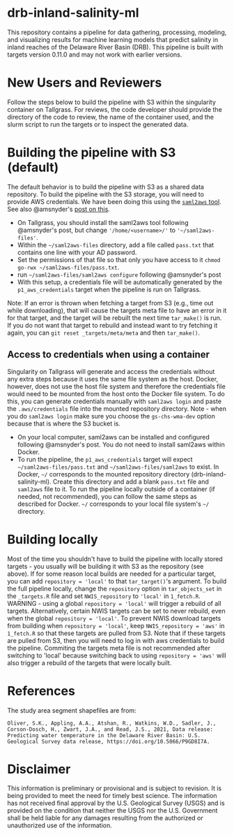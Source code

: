 # drb-inland-salinity-ml
This repository contains a pipeline for data gathering, processing, modeling, and visualizing results for machine learning models that predict salinity in inland reaches of the Delaware River Basin (DRB). This pipeline is built with targets version 0.11.0 and may not work with earlier versions.

# New Users and Reviewers
Follow the steps below to build the pipeline with S3 within the singularity container on Tallgrass. For reviews, the code developer should provide the directory of the code to review, the name of the container used, and the slurm script to run the targets or to inspect the generated data.

# Building the pipeline with S3 (default)
The default behavior is to build the pipeline with S3 as a shared data repository. To build the pipeline with the S3 storage, you will need to provide AWS credentials. We have been doing this using the [`saml2aws` tool](https://github.com/Versent/saml2aws). See also @amsnyder's [post on this](https://github.com/amsnyder/s3_demo/blob/main/usgs_access.md). 
- On Tallgrass, you should install the saml2aws tool following @amsnyder's post, but change `'/home/<username>/'` to `'~/saml2aws-files'`. 
- Within the `~/saml2aws-files` directory, add a file called `pass.txt` that contains one line with your AD password. 
- Set the permissions of that file so that only you have access to it `chmod go-rwx ~/saml2aws-files/pass.txt`.
- run `~/saml2aws-files/saml2aws configure` following @amsnyder's post
- With this setup, a credentials file will be automatically generated by the `p1_aws_credentials` target when the pipeline is run on Tallgrass.

Note: If an error is thrown when fetching a target from S3 (e.g., time out while downloading), that will cause the targets meta file to have an error in it for that target, and the target will be rebuilt the next time `tar_make()` is run. If you do not want that target to rebuild and instead want to try fetching it again, you can `git reset _targets/meta/meta` and then `tar_make()`.

## Access to credentials when using a container
Singularity on Tallgrass will generate and access the credentials without any extra steps because it uses the same file system as the host.
Docker, however, does not use the host file system and therefore the credentials file would need to be mounted from the host onto the Docker file system. To do this, you can generate credentials manually with `saml2aws login` and paste the `.aws/credentials` file into the mounted repository directory. Note - when you do `saml2aws login` make sure you choose the `gs-chs-wma-dev` option because that is where the S3 bucket is.
- On your local computer, saml2aws can be installed and configured following @amsnyder's post. You do not need to install saml2aws within Docker.
- To run the pipeline, the `p1_aws_credentials` target will expect `~/saml2aws-files/pass.txt` and `~/saml2aws-files/saml2aws` to exist. In Docker, `~/` corresponds to the mounted repository directory (drb-inland-salinity-ml). Create this directory and add a blank `pass.txt` file and `saml2aws` file to it.
To run the pipeline locally outside of a container (if needed, not recommended), you can follow the same steps as described for Docker. `~/` corresponds to your local file system's `~/` directory.

# Building locally
Most of the time you shouldn't have to build the pipeline with locally stored targets - you usually will be building it with S3 as the repository (see above). If for some reason local builds are needed for a particular target, you can add `repository = 'local'` to that `tar_target()`'s argument. To build the full pipeline locally, change the `repository` option in `tar_objects_set` in the `_targets.R` file and set `NWIS_repository` to `'local'` in `1_fetch.R`. WARNING - using a global `repository = 'local'` will trigger a rebuild of all targets. Alternatively, certain NWIS targets can be set to never rebuild, even when the global `repository = 'local'`. To prevent NWIS download targets from building when `repository = 'local'`, keep `NWIS_repository = 'aws'` in `1_fetch.R` so that these targets are pulled from S3. Note that if these targets are pulled from S3, then you will need to log in with aws credentials to build the pipeline.
Commiting the targets meta file is not recommended after switching to 'local' because switching back to using `repository = 'aws'` will also trigger a rebuild of the targets that were locally built.


# References

The study area segment shapefiles are from:
```
Oliver, S.K., Appling, A.A., Atshan, R., Watkins, W.D., Sadler, J., Corson-Dosch, H., Zwart, J.A., and Read, J.S., 2021, Data release: Predicting water temperature in the Delaware River Basin: U.S. Geological Survey data release, https://doi.org/10.5066/P9GD8I7A.
```

# Disclaimer
This information is preliminary or provisional and is subject to revision. It is being provided to meet the need for timely best science. The information has not received final approval by the U.S. Geological Survey (USGS) and is provided on the condition that neither the USGS nor the U.S. Government shall be held liable for any damages resulting from the authorized or unauthorized use of the information.
